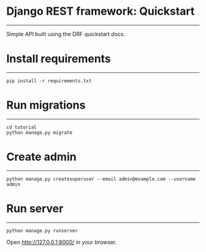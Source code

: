 # Django REST framework: Quickstart

---
Simple API built using the DRF quickstart docs.

# Install requirements 

---
```commandline
pip install -r requirements.txt
```

# Run migrations

---
```commandline
cd tutorial
python manage.py migrate
```

# Create admin

---
```commandline
python manage.py createsuperuser --email admin@example.com --username admin
```

# Run server

---
```commandline
python manage.py runserver
```

Open http://127.0.0.1:8000/ in your browser.